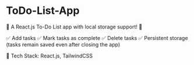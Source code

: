 # ToDo-List-App

📝 A React.js To-Do List app with local storage support! 🚀

✅ Add tasks
✅ Mark tasks as complete
✅ Delete tasks
✅ Persistent storage (tasks remain saved even after closing the app)

🔧 Tech Stack: React.js, TailwindCSS
